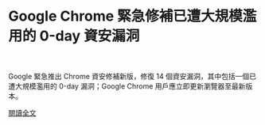 # Google Chrome 緊急修補已遭大規模濫用的 0-day 資安漏洞

<!--more-->
<!--411-->
<br><br/>
Google 緊急推出 Chrome 資安修補新版，修復 14 個資安漏洞，其中包括一個已遭大規模濫用的 0-day 漏洞；Google Chrome 用戶應立即更新瀏覽器至最新版本。

[閱讀全文](https://www.twcert.org.tw/tw/cp-104-4797-f55d6-1.html)


